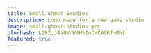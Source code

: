 ```yaml
---
title: Small Ghost Studios
description: Logo made for a new game studio
image: small-ghost-studios.png
blurhash: L28Z,J4i0VnW0H%IoIWC09RT~MNb
featured: true
---
```

